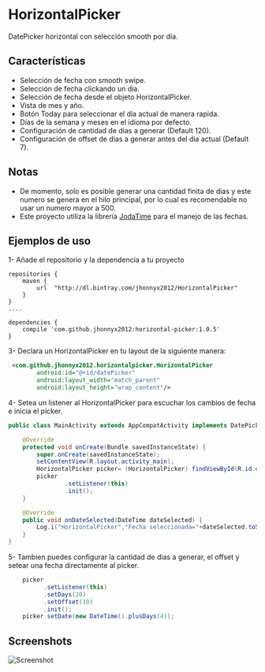 # HorizontalPicker
DatePicker horizontal con selección smooth por día.

## Características
* Selección de fecha con smooth swipe.
* Selección de fecha clickando un dia.
* Selección de fecha desde el objeto HorizontalPicker.
* Vista de mes y año.
* Botón Today para seleccionar el día actual de manera rapida.
* Días de la semana y meses en el idioma por defecto.
* Configuración de cantidad de dias a generar (Default 120).
* Configuración de offset de dias a generar antes del dia actual (Default 7).

## Notas
* De momento, solo es posible generar una cantidad finita de dias y este numero se genera en el hilo principal, por lo cual es recomendable no usar un numero mayor a 500.
* Este proyecto utiliza la libreria [JodaTime](https://github.com/JodaOrg/joda-time) para el manejo de las fechas.

## Ejemplos de uso
1- Añade el repositorio y la dependencia a tu proyecto

```groovie
repositories {
    maven {
        url  "http://dl.bintray.com/jhonnyx2012/HorizontalPicker" 
    }
}
....

dependencies {
    compile 'com.github.jhonnyx2012:horizontal-picker:1.0.5'
}
```  

3- Declara un HorizontalPicker en tu layout de la siguiente manera:
```xml
 <com.github.jhonnyx2012.horizontalpicker.HorizontalPicker
        android:id="@+id/datePicker"
        android:layout_width="match_parent"
        android:layout_height="wrap_content"/>
```

4- Setea un listener al HorizontalPicker para escuchar los cambios de fecha e inicia el picker.

```java
public class MainActivity extends AppCompatActivity implements DatePickerListener {

    @Override
    protected void onCreate(Bundle savedInstanceState) {
        super.onCreate(savedInstanceState);
        setContentView(R.layout.activity_main);
        HorizontalPicker picker= (HorizontalPicker) findViewById(R.id.datePicker);
        picker
                .setListener(this)
                .init();
    }

    @Override
    public void onDateSelected(DateTime dateSelected) {
        Log.i("HorizontalPicker","Fecha seleccionada="+dateSelected.toString());
    }
}
```

5- Tambien puedes configurar la cantidad de dias a generar, el offset y setear una fecha directamente al picker.

```java
    picker
          .setListener(this)
          .setDays(20)
          .setOffset(10)
          .init();
    picker.setDate(new DateTime().plusDays(4));
```
## Screenshots

![Screenshot](https://raw.githubusercontent.com/jhonnyx2012/HorizontalPicker/master/Screenshot.jpeg)
